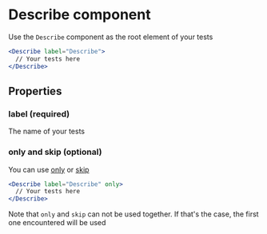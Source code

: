 # Describe component

Use the `Describe` component as the root element of your tests

```jsx
<Describe label="Describe">
  // Your tests here
</Describe>
```

## Properties

### label (required)

The name of your tests

### only and skip (optional)

You can use [only](https://jestjs.io/docs/en/api#describeonlyname-fn) or [skip](https://jestjs.io/docs/en/api#describeskipname-fn)

```jsx
<Describe label="Describe" only>
  // Your tests here
</Describe>
```

Note that `only` and `skip` can not be used together. If that's the case, the first one encountered will be used

